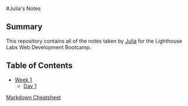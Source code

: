 #Julia's Notes

## Summary

This repository contains all of the notes taken by [Julia](https://github.com/dimontejulia) for the Lighthouse Labs Web Development Bootcamp.

## Table of Contents

- [Week 1](/Week_1)
  - [Day 1](/Week_1/Day_1)

[Markdown Cheatsheet](https://github.com/adam-p/markdown-here/wiki/Markdown-Cheatsheet)
